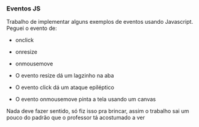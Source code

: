 ### Eventos JS
Trabalho de implementar alguns exemplos de eventos usando Javascript. Peguei o evento de:
- onclick
- onresize
- onmousemove

- O evento resize dá um lagzinho na aba
- O evento click dá um ataque epiléptico
- O evento onmousemove pinta a tela usando um canvas  

Nada deve fazer sentido, só fiz isso pra brincar, assim o trabalho sai um pouco do padrão que o professor tá acostumado a ver
